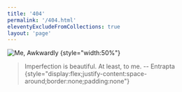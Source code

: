 ```yaml
---
title: '404'
permalink: '/404.html'
eleventyExcludeFromCollections: true
layout: 'page'
---
```


![Me, Awkwardly](/img/awkward.jpeg)
{style="width:50%"}

> Imperfection is beautiful. At least, to me.
> -- Entrapta
{style="display:flex;justify-content:space-around;border:none;padding:none"}